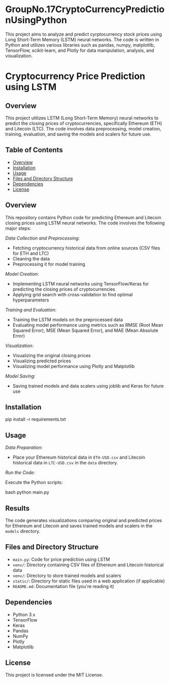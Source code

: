 # GroupNo.17CryptoCurrencyPredictionUsingPython
This project aims to analyze and predict cyrptocurrency stock prices using Long Short-Term Memory (LSTM) neural networks. The code is written in Python and utilizes various libraries such as pandas, numpy, matplotlib, TensorFlow, scikit-learn, and Plotly for data manipulation, analysis, and visualization.

# Cryptocurrency Price Prediction using LSTM

## Overview

This project utilizes LSTM (Long Short-Term Memory) neural networks to predict the closing prices of cryptocurrencies, specifically Ethereum (ETH) and Litecoin (LTC). The code involves data preprocessing, model creation, training, evaluation, and saving the models and scalers for future use.

## Table of Contents

* [Overview](#overview)
* [Installation](#installation)
* [Usage](#usage)
* [Files and Directory Structure](#files-and-directory-structure)
* [Dependencies](#dependencies)
* [License](#license)

## Overview

This repository contains Python code for predicting Ethereum and Litecoin closing prices using LSTM neural networks. The code involves the following major steps:

*Data Collection and Preprocessing:*
* Fetching cryptocurrency historical data from online sources (CSV files for ETH and LTC)
* Cleaning the data
* Preprocessing it for model training

*Model Creation:*
* Implementing LSTM neural networks using TensorFlow/Keras for predicting the closing prices of cryptocurrencies
* Applying grid search with cross-validation to find optimal hyperparameters

*Training and Evaluation:*
* Training the LSTM models on the preprocessed data
* Evaluating model performance using metrics such as RMSE (Root Mean Squared Error), MSE (Mean Squared Error), and MAE (Mean Absolute Error)

*Visualization:*
* Visualizing the original closing prices
* Visualizing predicted prices
* Visualizing model performance using Plotly and Matplotlib

*Model Saving:*
* Saving trained models and data scalers using joblib and Keras for future use

## Installation

pip install -r requirements.txt


## Usage

*Data Preparation:*

* Place your Ethereum historical data in `ETH-USD.csv` and Litecoin historical data in `LTC-USD.csv` in the `data` directory.

*Run the Code:*

Execute the Python scripts:

bash
python main.py



## Results

The code generates visualizations comparing original and predicted prices for Ethereum and Litecoin and saves trained models and scalers in the `models` directory.

## Files and Directory Structure

* `main.py`: Code for price prediction using LSTM
* `venv/`: Directory containing CSV files of Ethereum and Litecoin historical data
* `venv/`: Directory to store trained models and scalers
* `static/`: Directory for static files used in a web application (if applicable)
* `README.md`: Documentation file (you're reading it)

## Dependencies

* Python 3.x
* TensorFlow
* Keras
* Pandas
* NumPy
* Plotly
* Matplotlib

## License

This project is licensed under the MIT License.
